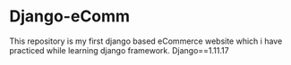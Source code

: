 # Django-eComm
This repository is my first django based eCommerce website which i have practiced while learning django framework.
Django==1.11.17
